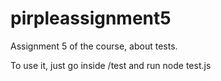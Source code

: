 # pirpleassignment5
Assignment 5 of the course, about tests.

To use it, just go inside /test and run node test.js
